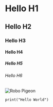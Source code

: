 # Hello H1
## Hello H2
### Hello H3
#### Hello H4
##### Hello H5
###### Hello H6

![Robo Pigeon](https://avatars.githubusercontent.com/u/140497963?s=400&u=aec5cb88669cff1e0bd8b769927ffb5534bdcbe2&v=4)

```
print("Hello World")
```
